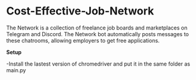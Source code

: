 # Cost-Effective-Job-Network
The Network is a collection of freelance job boards and marketplaces on Telegram and Discord. The Network bot automatically posts messages to these chatrooms, allowing employers to get free applications.


**Setup**

-Install the lastest version of chromedriver and put it in the same folder as main.py 
